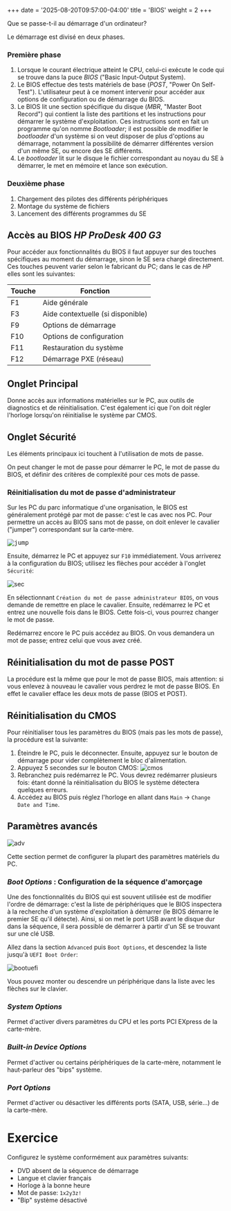 +++
date = '2025-08-20T09:57:00-04:00'
title = 'BIOS'
weight = 2
+++

Que se passe-t-il au démarrage d'un ordinateur?

Le démarrage est divisé en deux phases.

### Première phase
  1. Lorsque le courant électrique atteint le CPU, celui-ci exécute le code qui se trouve dans la puce *BIOS* ("Basic Input-Output System).
  2. Le BIOS effectue des tests matériels de base (*POST*, "Power On Self-Test"). L'utilisateur peut à ce moment intervenir pour accéder aux options de configuration ou de démarrage du BIOS.
  3. Le BIOS lit une section spécifique du disque (*MBR*, "Master Boot Record") qui contient la liste des partitions et les instructions pour démarrer le système d'exploitation. Ces instructions sont en fait un programme qu'on nomme *Bootloader*; il est possible de modifier le *bootloader* d'un système si on veut disposer de plus d'options au démarrage, notamment la possibilité de démarrer différentes version d'un même SE, ou encore des SE différents.
  4. Le *bootloader* lit sur le disque le fichier correspondant au noyau du SE à démarrer, le met en mémoire et lance son exécution.

### Deuxième phase
  1. Chargement des pilotes des différents périphériques
  2. Montage du système de fichiers
  3. Lancement des différents programmes du SE

## Accès au BIOS *HP ProDesk 400 G3*
Pour accéder aux fonctionnalités du BIOS il faut appuyer sur des touches spécifiques au moment du démarrage, sinon le SE sera chargé directement. Ces touches peuvent varier selon le fabricant du PC; dans le cas de *HP* elles sont les suivantes:

| Touche | Fonction |
| -- |----- |
| F1 | Aide générale |
| F3 | Aide contextuelle (si disponible) |
| F9 | Options de démarrage |
| F10 | Options de configuration |
| F11 | Restauration du système |
| F12 | Démarrage PXE (réseau) |

## Onglet Principal
Donne accès aux informations matérielles sur le PC, aux outils de diagnostics et de réinitialisation. C'est également ici que l'on doit régler l'horloge lorsqu'on réinitialise le système par CMOS.

## Onglet Sécurité
Les éléments principaux ici touchent à l'utilisation de mots de passe.

On peut changer le mot de passe pour démarrer le PC, le mot de passe du BIOS, et définir des critères de complexité pour ces mots de passe.

### Réinitialisation du mot de passe d'administrateur
Sur les PC du parc informatique d'une organisation, le BIOS est généralement protégé par mot de passe: c'est le cas avec nos PC. Pour permettre un accès au BIOS sans mot de passe, on doit enlever le cavalier ("jumper") correspondant sur la carte-mère.

<kbd>![jump](/113/images/jump.jpg)</kbd>

Ensuite, démarrez le PC et appuyez sur `F10` immédiatement. Vous arriverez à la configuration du BIOS; utilisez les flèches pour accéder à l'onglet `Sécurité`:

![sec](/113/images/sec.jpg)

En sélectionnant `Création du mot de passe administrateur BIOS`, on vous demande de remettre en place le cavalier. Ensuite, redémarrez le PC et entrez une nouvelle fois dans le BIOS. Cette fois-ci, vous pourrez changer le mot de passe.

Redémarrez encore le PC puis accédez au BIOS. On vous demandera un mot de passe; entrez celui que vous avez créé.

## Réinitialisation du mot de passe POST
La procédure est la même que pour le mot de passe BIOS, mais attention: si vous enlevez à nouveau le cavalier vous perdrez le mot de passe BIOS. En effet le cavalier efface les deux mots de passe (BIOS et POST).

## Réinitialisation du CMOS
Pour réinitialiser tous les paramètres du BIOS (mais pas les mots de passe), la procédure est la suivante:

1. Éteindre le PC, puis le déconnecter. Ensuite, appuyez sur le bouton de démarrage pour vider complètement le bloc d'alimentation.
2. Appuyez 5 secondes sur le bouton CMOS:
![cmos](/113/images/cmos.jpg)
3. Rebranchez puis redémarrez le PC. Vous devrez redémarrer plusieurs fois: étant donné la réinitialisation du BIOS le système détectera quelques erreurs.
4. Accédez au BIOS puis réglez l'horloge en allant dans `Main` -­> `Change Date and Time`.


## Paramètres avancés

![adv](/113/images/adv.jpg)

Cette section permet de configurer la plupart des paramètres matériels du PC. 

### *Boot Options* : Configuration de la séquence d'amorçage
Une des fonctionnalités du BIOS qui est souvent utilisée est de modifier l'ordre de démarrage: c'est la liste de périphériques que le BIOS inspectera à la recherche d'un système d'exploitation à démarrer (le BIOS démarre le premier SE qu'il détecte). Ainsi, si on met le port USB avant le disque dur dans la séquence, il sera possible de démarrer à partir d'un SE se trouvant sur une clé USB.

Allez dans la section `Advanced` puis `Boot Options`, et descendez la liste jusqu'à `UEFI Boot Order`:

![bootuefi](/113/images/uefiboot.jpg)

Vous pouvez monter ou descendre un périphérique dans la liste avec les flèches sur le clavier.

### *System Options*
Permet d'activer divers paramètres du CPU et les ports PCI EXpress de la carte-mère.

### *Built-in Device Options*
Permet d'activer ou certains périphériques de la carte-mère, notamment le haut-parleur des "bips" système.

### *Port Options*
Permet d'activer ou désactiver les différents ports (SATA, USB, série...) de la carte-mère.

# Exercice
Configurez le système conformément aux paramètres suivants:
+ DVD absent de la séquence de démarrage
+ Langue et clavier français
+ Horloge à la bonne heure
+ Mot de passe: `1x2y3z!`
+ "Bip" système désactivé




